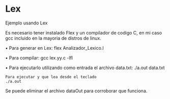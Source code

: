 # Lex
Ejemplo usando Lex

Es necesario tener instalado Flex y un compilador de codigo C, en mi caso gcc incluido en la mayoria de distros de linux.

•	Para generar en Lex:
	flex Analizador_Lexico.l

•	Para compilar:
	gcc lex.yy.c -lfl 

•	Para ejecutarlo utilizando como entrada el archivo data.txt:
	./a.out data.txt
	
	Para ejecutar y que lea desde el teclado
	./a.out

Se puede eliminar el archivo dataOut para corroborar que funciona.
